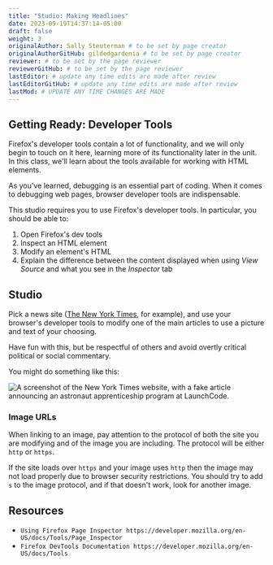 ```yaml
---
title: "Studio: Making Headlines"
date: 2023-09-19T14:37:14-05:00
draft: false
weight: 3
originalAuthor: Sally Steuterman # to be set by page creator
originalAuthorGitHub: gildedgardenia # to be set by page creator
reviewer: # to be set by the page reviewer
reviewerGitHub: # to be set by the page reviewer
lastEditor: # update any time edits are made after review
lastEditorGitHub: # update any time edits are made after review
lastMod: # UPDATE ANY TIME CHANGES ARE MADE
---
```


## Getting Ready: Developer Tools

Firefox's developer tools contain a lot of functionality, and we will only begin to touch on it here, 
learning more of its functionality later in the unit. In this class, we'll learn about the tools available for working with HTML elements.

As you've learned, debugging is an essential part of coding. When it comes to debugging web pages, browser developer tools are indispensable.

This studio requires you to use Firefox's developer tools. In particular, you should be able to:

1. Open Firefox's dev tools
1. Inspect an HTML element
1. Modify an element's HTML
1. Explain the difference between the content displayed when using *View Source* and what you see in the *Inspector* tab

## Studio

Pick a news site ([The New York Times](https://www.nytimes.com/), for example), and use your browser's developer tools to modify one of the main articles to use a picture and text of your choosing.

Have fun with this, but be respectful of others and avoid overtly critical political or social commentary.

You might do something like this:

![A screenshot of the New York Times website, with a fake article announcing an astronaut apprenticeship program at LaunchCode.](pictures/making-headlines-screenshot.png)

### Image URLs

When linking to an image, pay attention to the protocol of both the site you are modifying and of the image you are including. The protocol will be either `http` or `https`.

If the site loads over `https` and your image uses `http` then the image may not load properly due to browser security restrictions. You should try to add `s` to the image protocol, and if that doesn't work, look for another image.

## Resources

* `Using Firefox Page Inspector https://developer.mozilla.org/en-US/docs/Tools/Page_Inspector`
* `Firefox DevTools Documentation https://developer.mozilla.org/en-US/docs/Tools`
